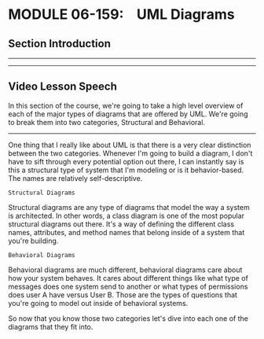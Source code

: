 # MODULE 06-159:    UML Diagrams

## Section Introduction

--- 

---

## Video Lesson Speech

In this section of the course, we're going to take a high level overview
 of each of the major types of diagrams that are offered by UML. We're 
going to break them into two categories, Structural and Behavioral.

---

One thing that I really like about UML is that there is a very clear distinction between the two categories. Whenever I'm going to build a diagram, I don't have to sift through every potential option out there, I can instantly say is this a structural type of system that I'm modeling or is it behavior-based. The names are relatively self-descriptive. 

`Structural Diagrams`

Structural diagrams are any type of diagrams that model the way a system is architected. In other words, a class diagram is one of the most popular structural diagrams out there. It's a way of defining the different class names, attributes, and method names that belong inside of a system that you're building.

`Behavioral Diagrams`

Behavioral diagrams are much different, behavioral diagrams care about how your system behaves. It cares about different things like what type of messages does one system send to another or what types of permissions does user A have versus User B. Those are the types of questions that you're going to model out inside of behavioral systems. 

So now that you know those two categories let's dive into each one of the diagrams that they fit into. 
